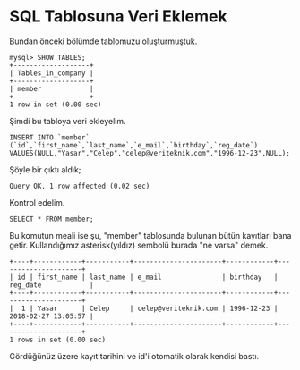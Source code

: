 # SQL Tablosuna Veri Eklemek

Bundan önceki bölümde tablomuzu oluşturmuştuk.

```
mysql> SHOW TABLES;
+-------------------+
| Tables_in_company |
+-------------------+
| member            |
+-------------------+
1 row in set (0.00 sec)
```

Şimdi bu tabloya veri ekleyelim.

``INSERT INTO `member` (`id`,`first_name`,`last_name`,`e_mail`,`birthday`,`reg_date`) VALUES(NULL,"Yasar","Celep","celep@veriteknik.com","1996-12-23",NULL);``

Şöyle bir çıktı aldık;

`Query OK, 1 row affected (0.02 sec)`

Kontrol edelim.

`SELECT * FROM member;`

Bu komutun meali ise şu, "member" tablosunda bulunan bütün kayıtları bana getir. Kullandığımız asterisk(yıldız) sembolü burada "ne varsa" demek.

```
+----+------------+-----------+----------------------+------------+---------------------+
| id | first_name | last_name | e_mail               | birthday   | reg_date            |
+----+------------+-----------+----------------------+------------+---------------------+
|  1 | Yasar      | Celep     | celep@veriteknik.com | 1996-12-23 | 2018-02-27 13:05:57 |
+----+------------+-----------+----------------------+------------+---------------------+
1 rows in set (0.00 sec)
```

Gördüğünüz üzere kayıt tarihini ve id'i otomatik olarak kendisi bastı.
